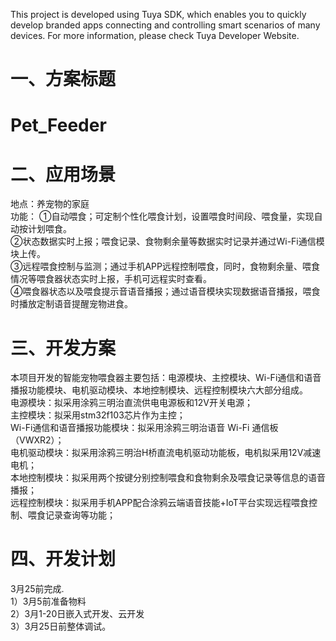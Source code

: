 This project is developed using Tuya SDK, which enables you to quickly develop branded apps connecting and controlling smart scenarios of many devices.
For more information, please check Tuya Developer Website.

一、方案标题
=
Pet_Feeder
=

二、应用场景
=
地点：养宠物的家庭<br>
功能：
①自动喂食；可定制个性化喂食计划，设置喂食时间段、喂食量，实现自动按计划喂食。<br>
②状态数据实时上报；喂食记录、食物剩余量等数据实时记录并通过Wi-Fi通信模块上传。<br>
③远程喂食控制与监测；通过手机APP远程控制喂食，同时，食物剩余量、喂食情况等喂食器状态实时上报，手机可远程实时查看。<br>
④喂食器状态以及喂食提示音语音播报；通过语音模块实现数据语音播报，喂食时播放定制语音提醒宠物进食。<br>

三、开发方案
=
本项目开发的智能宠物喂食器主要包括：电源模块、主控模块、Wi-Fi通信和语音播报功能模块、电机驱动模块、本地控制模块、远程控制模块六大部分组成。<br>
电源模块：拟采用涂鸦三明治直流供电电源板和12V开关电源；<br>
主控模块：拟采用stm32f103芯片作为主控；<br>
Wi-Fi通信和语音播报功能模块：拟采用涂鸦三明治语音 Wi-Fi 通信板（VWXR2）；<br>
电机驱动模块：拟采用涂鸦三明治H桥直流电机驱动功能板，电机拟采用12V减速电机；<br>
本地控制模块：拟采用两个按键分别控制喂食和食物剩余及喂食记录等信息的语音播报；<br>
远程控制模块：拟采用手机APP配合涂鸦云端语音技能+IoT平台实现远程喂食控制、喂食记录查询等功能；<br>

四、开发计划
=
3月25前完成.<br>
1）3月5前准备物料<br>
2）3月1-20日嵌入式开发、云开发<br>
3）3月25日前整体调试。<br>
